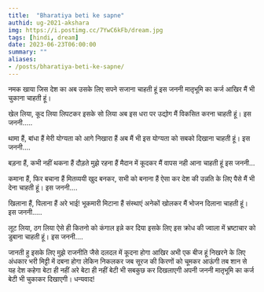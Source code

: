 ```yaml
---
title:  "Bharatiya beti ke sapne"
authid: ug-2021-akshara
img: https://i.postimg.cc/7YwC6kFb/dream.jpg
tags: [hindi, dream]
date: 2023-06-23T06:00:00
summary: ""
aliases:
- /posts/bharatiya-beti-ke-sapne/
---
```



नमक खाया जिस देश का अब उसके लिए सपने सजाना चाहती हूं
इस जननी मातृभूमि का कर्ज 
आखिर मैं भी चुकाना चाहती हूं।

खेल लिया, कूद लिया
लिपटकर इसके सो लिया
अब इस धरा पर उद्योग 
मैं विकसित करना चाहती हूं।
इस जननी.....

थामा हैं, बांधा हैं
मेरी योग्यता को आगे निखारा हैं
अब मैं भी इस योग्यता को सबको दिखाना चाहती हूं।
इस जननी....
 
बड़ना हैं, कभी नहीं थकना हैं
दौड़ते मुझे रहना हैं
मैदान में कूदकर मैं 
वापस नही आना चाहती हूं
इस जननी... 

कमाना हैं, फिर बचाना हैं
मितव्ययी खुद बनकर, सभी को बनाना हैं
ऐसा कर देश की उन्नति के लिए
पैसे मैं भी देना चाहती हूं।
इस जननी....

खिलाना हैं, पिलाना हैं
अरे भाई! भूकमारी मिटाना हैं
संस्थाएं अनेकों खोलकर 
मैं भोजन दिलाना चाहती हूं।
इस जननी.....

लूट लिया, ठग लिया
ऐसे ही कितनो को कंगाल इन्ने कर दिया
इसके लिए इस क्रोध की ज्वाला में
भ्रष्टाचार को डुबाना चाहती हूं।
इस जननी....

जानती हु इसके लिए 
मुझे राजनीति जैसे दलदल में कूदना होगा
आखिर अभी एक बीज हूं
निखरने के लिए अंधकार भरी मिट्टी में दबना होगा
लेकिन निकलकर जब सूरज की किरणों को चूमकर आऊंगी
तब शान से यह देश कहेगा 
बेटा ही नहीं अरे बेटा ही नहीं 
बेटी भी सबकुछ कर दिखलाएगी
अपनी जननी मातृभूमि का कर्ज बेटी भी चुकाकर दिखाएगी।
धन्यवाद!
